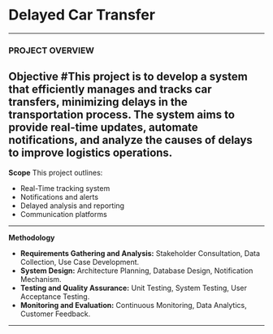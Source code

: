 # Delayed Car Transfer
---
### PROJECT OVERVIEW
**Objective**
#This project is to develop a system that efficiently manages and tracks car transfers, minimizing delays in the transportation process. The system aims to provide real-time updates, automate notifications, and analyze the causes of delays to improve logistics operations.
---
**Scope**
This project outlines:
  + Real-Time tracking system
  + Notifications and alerts
  + Delayed analysis and reporting
  + Communication platforms
---
**Methodology**
  + **Requirements Gathering and Analysis:** Stakeholder Consultation, Data Collection, Use Case Development.
  + **System Design:** Architecture Planning, Database Design, Notification Mechanism.
  + **Testing and Quality Assurance:** Unit Testing, System Testing, User Acceptance Testing.
  + **Monitoring and Evaluation:** Continuous Monitoring, Data Analytics, Customer Feedback.
---





